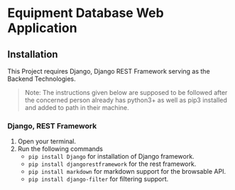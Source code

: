 # Equipment Database Web Application

## Installation

This Project requires Django, Django REST Framework serving as the Backend Technologies.

> Note: The instructions given below are supposed to be followed after the concerned person already has python3+ as well as pip3 installed and added to path in their machine.

### Django, REST Framework

1. Open your terminal.
2. Run the following commands 
   * ```pip install Django``` for installation of Django framework.
   * ```pip install djangorestframework``` for the rest framework.
   * ```pip install markdown``` for markdown support for the browsable API.
   * ```pip install django-filter``` for filtering support.
                                 
                                 
